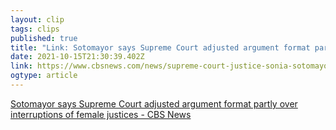 ```yaml
---
layout: clip 
tags: clips 
published: true 
title: "Link: Sotomayor says Supreme Court adjusted argument format partly over interruptions of female justices - CBS News    " 
date: 2021-10-15T21:30:39.402Z 
link: https://www.cbsnews.com/news/supreme-court-justice-sonia-sotomayor-oral-arguments-female-justices-interruptions/ 
ogtype: article 
---
```

[Sotomayor says Supreme Court adjusted argument format partly over interruptions of female justices - CBS News    ](https://www.cbsnews.com/news/supreme-court-justice-sonia-sotomayor-oral-arguments-female-justices-interruptions/) 
